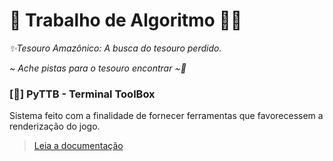 # 🐍 Trabalho de Algoritmo 👨‍💻 
_✨Tesouro Amazônico: A busca do tesouro perdido._

_~ Ache pistas para o tesouro encontrar ~👀_

### [🧰] PyTTB - Terminal ToolBox
Sistema feito com a finalidade de fornecer ferramentas que favorecessem a renderização do jogo.
> [Leia a documentação](docs/index.md)